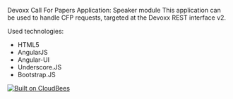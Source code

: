 Devoxx Call For Papers Application: Speaker module
This application can be used to handle CFP requests, targeted at the Devoxx REST interface v2.

Used technologies:
- HTML5
- AngularJS
- Angular-UI
- Underscore.JS
- Bootstrap.JS

[![Built on CloudBees](http://www.cloudbees.com/sites/default/files/Button-Built-on-CB-1.png)](https://devoxx.ci.cloudbees.com/job/cfp-speaker/)
